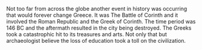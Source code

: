 Not too far from across the globe another event in history was occurring that would forever change Greece. It was The Battle of Corinth and it involved the Roman Republic and the Greek of Corinth. The time period was 146 BC and the aftermath resulted in the city being destroyed. The Greeks took a catastrophic hit to its treasures and arts. Not only that but archaeologist believe the loss of education took a toll on the civilization.